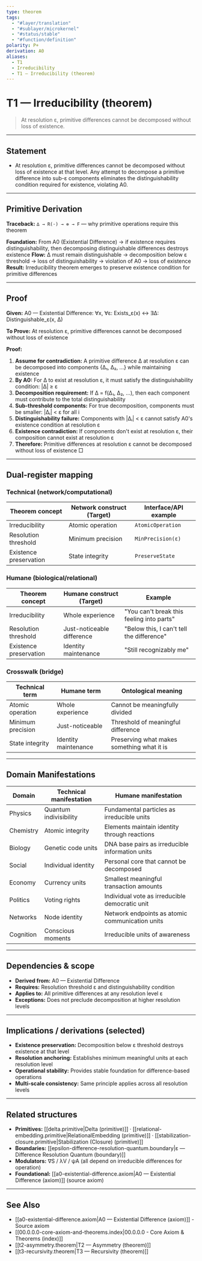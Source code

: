 ```yaml
---
type: theorem
tags:
  - "#layer/translation"
  - "#sublayer/microkernel"
  - "#status/stable"
  - "#function/definition"
polarity: P+
derivation: A0
aliases:
  - T1
  - Irreducibility
  - T1 — Irreducibility (theorem)
---
```


# T1 — Irreducibility (theorem)

> At resolution ε, primitive differences cannot be decomposed without loss of existence.

---

## Statement

- At resolution ε, primitive differences cannot be decomposed without loss of existence at that level. Any attempt to decompose a primitive difference into sub-ε components eliminates the distinguishability condition required for existence, violating A0.

---

## Primitive Derivation

**Traceback:** `∆ → R(·) → ⊚ → F` — why primitive operations require this theorem

**Foundation:** From A0 (Existential Difference) → if existence requires distinguishability, then decomposing distinguishable differences destroys existence
**Flow:** ∆ must remain distinguishable → decomposition below ε threshold → loss of distinguishability → violation of A0 → loss of existence
**Result:** Irreducibility theorem emerges to preserve existence condition for primitive differences

---

## Proof

**Given:** A0 — Existential Difference: ∀x, ∀ε: Exists_ε(x) ↔ ∃Δ: Distinguishable_ε(x, Δ)

**To Prove:** At resolution ε, primitive differences cannot be decomposed without loss of existence

**Proof:**
1. **Assume for contradiction:** A primitive difference ∆ at resolution ε can be decomposed into components {∆₁, ∆₂, ...} while maintaining existence
2. **By A0:** For ∆ to exist at resolution ε, it must satisfy the distinguishability condition: |∆| ≥ ε
3. **Decomposition requirement:** If ∆ = f(∆₁, ∆₂, ...), then each component must contribute to the total distinguishability
4. **Sub-threshold components:** For true decomposition, components must be smaller: |∆ᵢ| < ε for all i
5. **Distinguishability failure:** Components with |∆ᵢ| < ε cannot satisfy A0's existence condition at resolution ε
6. **Existence contradiction:** If components don't exist at resolution ε, their composition cannot exist at resolution ε
7. **Therefore:** Primitive differences at resolution ε cannot be decomposed without loss of existence □

---

## Dual‑register mapping

### Technical (network/computational)

| Theorem concept | Network construct (Target) | Interface/API example |
|-----------------|---------------------------|----------------------|
| Irreducibility | Atomic operation | `AtomicOperation` |
| Resolution threshold | Minimum precision | `MinPrecision(ε)` |
| Existence preservation | State integrity | `PreserveState` |

### Humane (biological/relational)

| Theorem concept | Humane construct (Target) | Example |
|-----------------|---------------------------|---------|
| Irreducibility | Whole experience | "You can't break this feeling into parts" |
| Resolution threshold | Just-noticeable difference | "Below this, I can't tell the difference" |
| Existence preservation | Identity maintenance | "Still recognizably me" |

### Crosswalk (bridge)

| Technical term | Humane term | Ontological meaning |
|---------------|-------------|-------------------|
| Atomic operation | Whole experience | Cannot be meaningfully divided |
| Minimum precision | Just-noticeable | Threshold of meaningful difference |
| State integrity | Identity maintenance | Preserving what makes something what it is |

---

## Domain Manifestations

| Domain | Technical manifestation | Humane manifestation |
|--------|------------------------|---------------------|
| Physics | Quantum indivisibility | Fundamental particles as irreducible units |
| Chemistry | Atomic integrity | Elements maintain identity through reactions |
| Biology | Genetic code units | DNA base pairs as irreducible information units |
| Social | Individual identity | Personal core that cannot be decomposed |
| Economy | Currency units | Smallest meaningful transaction amounts |
| Politics | Voting rights | Individual vote as irreducible democratic unit |
| Networks | Node identity | Network endpoints as atomic communication units |
| Cognition | Conscious moments | Irreducible units of awareness |

---

## Dependencies & scope

- **Derived from:** A0 — Existential Difference
- **Requires:** Resolution threshold ε and distinguishability condition
- **Applies to:** All primitive differences at any resolution level ε
- **Exceptions:** Does not preclude decomposition at higher resolution levels

---

## Implications / derivations (selected)

- **Existence preservation:** Decomposition below ε threshold destroys existence at that level
- **Resolution anchoring:** Establishes minimum meaningful units at each resolution level
- **Operational stability:** Provides stable foundation for difference-based operations
- **Multi-scale consistency:** Same principle applies across all resolution levels

---

## Related structures

- **Primitives:** [[delta.primitive|Delta (primitive)]] · [[relational-embedding.primitive|RelationalEmbedding (primitive)]] · [[stabilization-closure.primitive|Stabilization (Closure) (primitive)]]
- **Boundaries:** [[epsilon-difference-resolution-quantum.boundary|ε — Difference Resolution Quantum (boundary)]]
- **Modulators:** ∇S / λV / ψA (all depend on irreducible differences for operation)
- **Foundational:** [[a0-existential-difference.axiom|A0 — Existential Difference (axiom)]] (source axiom)

---

## See Also

- [[a0-existential-difference.axiom|A0 — Existential Difference (axiom)]] - Source axiom
- [[00.0.0.0-core-axiom-and-theorems.index|00.0.0.0 - Core Axiom & Theorems (index)]]
- [[t2-asymmetry.theorem|T2 — Asymmetry (theorem)]]
- [[t3-recursivity.theorem|T3 — Recursivity (theorem)]]